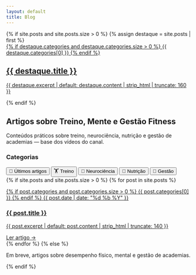 ```yaml
---
layout: default
title: Blog
---
```


<!-- TÍTULO FIXO (fora do grid) -->
<section class="blog-header">
  {% if site.posts and site.posts.size > 0 %}
  {% assign destaque = site.posts | first %}
  <section class="blog-destaque">
    <a class="dst-wrap" href="{{ destaque.url | relative_url }}">
      <div class="dst-thumb" style="background-image:url('{{ destaque.image | default: site.default_thumb | relative_url }}')"></div>
      <div class="dst-info">
        {% if destaque.categories and destaque.categories.size > 0 %}
          <span class="cat">{{ destaque.categories[0] }}</span>
        {% endif %}
        <h2>{{ destaque.title }}</h2>
        <p>{{ destaque.excerpt | default: destaque.content | strip_html | truncate: 160 }}</p>
      </div>
    </a>
  </section>
{% endif %}

  <h1>Artigos sobre Treino, Mente e Gestão Fitness</h1>
  <p>Conteúdos práticos sobre treino, neurociência, nutrição e gestão de academias — base dos vídeos do canal.</p>
</section>

<!-- GRID: lateral + lista -->
<div class="blog-layout">
  <aside class="blog-sidebar">
    <h3>Categorias</h3>
   <nav class="blog-filtros-vertical">
  <button data-filter="all" class="on">📰 Últimos artigos</button>
  <button data-filter="Treino">🏋️ Treino</button>
  <button data-filter="Neurociência">🧠 Neurociência</button>
  <button data-filter="Nutrição">🥗 Nutrição</button>
  <button data-filter="Gestão">🧾 Gestão</button>
</nav>
  </aside>

  <section class="blog-lista">
    <div class="cards">
      {% if site.posts and site.posts.size > 0 %}
        {% for post in site.posts %}
          <article class="card" data-cats="{{ post.categories | join: ',' }}">
            <a href="{{ post.url | relative_url }}">
              <div class="thumb" style="background-image:url('{{ post.image | default: site.default_thumb | relative_url }}')"></div>
              <div class="card-body">
                <p class="meta">
                  {% if post.categories and post.categories.size > 0 %}
                    <span class="cat">{{ post.categories[0] }}</span>
                  {% endif %}
                  <span class="date">{{ post.date | date: "%d %b %Y" }}</span>
                </p>
                <h3>{{ post.title }}</h3>
                <p class="exc">{{ post.excerpt | default: post.content | strip_html | truncate: 140 }}</p>
                <span class="ler">Ler artigo →</span>
              </div>
            </a>
          </article>
        {% endfor %}
      {% else %}
        <p>Em breve, artigos sobre desempenho físico, mental e gestão de academias.</p>
      {% endif %}
    </div>
  </section>
</div>

<!-- SCRIPT (sem scroll) -->
<script>
(function(){
  const cards = Array.from(document.querySelectorAll('.card'));
  const btns  = Array.from(document.querySelectorAll('.blog-filtros-vertical [data-filter]'));
  btns.forEach(btn=>{
    btn.addEventListener('click', ()=>{
      // estado ativo
      btns.forEach(b=>b.classList.remove('on'));
      btn.classList.add('on');

      // filtra pela categoria
      const f = (btn.dataset.filter || 'all').toLowerCase();
      cards.forEach(c=>{
        const cats = (c.dataset.cats || '').toLowerCase();
        const match = (f === 'all' || cats.includes(f));
        c.style.display = match ? '' : 'none';
      });
    });
  });
})();
</script>
